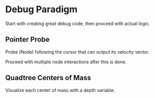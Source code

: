 # Debug Paradigm

Start with creating great debug code, then proceed with actual logic.

## Pointer Probe

Probe (Node) following the cursor that can output its velocity vector.

Proceed with multiple node interactions after this is done.

## Quadtree Centers of Mass

Visualize each center of mass with a depth variable.
